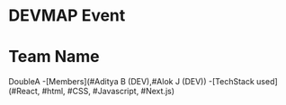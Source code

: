 # DEVMAP Event
# Team Name
DoubleA
-[Members](#Aditya B (DEV),#Alok J (DEV))
-[TechStack used](#React, #html, #CSS, #Javascript, #Next.js)
